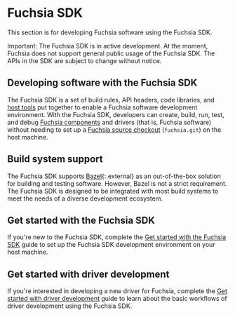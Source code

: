 # Fuchsia SDK

This section is for developing Fuchsia software using the Fuchsia SDK.

Important: The Fuchsia SDK is in active development. At the moment, Fuchsia
does not support general public usage of the Fuchsia SDK. The APIs in the SDK
are subject to change without notice.

## Developing software with the Fuchsia SDK

The Fuchsia SDK is a set of build rules, API headers, code libraries, and
[host tools][host-tools] put together to enable a Fuchsia software development
environment. With the Fuchsia SDK, developers can create, build, run, test, and debug
[Fuchsia components][fuchsia-components] and drivers (that is, Fuchsia software)
without needing to set up a [Fuchsia source checkout][fuchsia-platform]
(`fuchsia.git`) on the host machine.

## Build system support

The Fuchsia SDK supports [Bazel][bazel]{:.external} as  an
out-of-the-box solution for building and testing software. However, Bazel is not
a strict requirement. The Fuchsia SDK is designed to be integrated with
most build systems to meet the needs of a diverse development ecosystem.

## Get started with the Fuchsia SDK

If you're new to the Fuchsia SDK, complete the
[Get started with the Fuchsia SDK][get-started-sdk] guide to set up the
Fuchsia SDK development environment on your host machine.

## Get started with driver development

If you're interested in developing a new driver for Fuchsia,
complete the [Get started with driver development][get-started-drivers] guide
to learn about the basic workflows of driver development using the Fuchsia SDK.

<!-- Reference links -->

[host-tools]: https://fuchsia.dev/reference/tools/sdk/ffx
[fuchsia-components]: /concepts/components/v2
[fuchsia-platform]: /development
[bazel]: https://bazel.build/docs
[get-started-sdk]: /get-started/sdk/index.md
[get-started-drivers]: /get-started/sdk/get-started-with-driver.md

